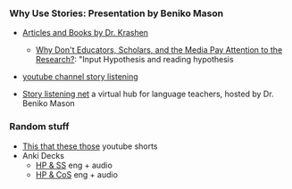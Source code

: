 


### Why Use Stories: Presentation by Beniko Mason

 - [Articles and Books by Dr. Krashen](https://sdkrashen.com/)
    -  [Why Don't Educators, Scholars, and the Media Pay Attention to the Research?](https://sdkrashen.com/content/articles/why_dont_educators_scholars.pdf): "Input Hypothesis and reading hypothesis
 - [youtube channel story listening](https://www.youtube.com/@story-listening-GSSR)
 
 - [Story listening net](https://www.story-listening.net) a virtual hub for language teachers, hosted by Dr. Beniko Mason 


### Random stuff

- [This that these those](https://www.youtube.com/@jayfujiwara/shorts) youtube shorts
- Anki Decks
  - [HP & SS](https://ankiweb.net/shared/info/2086452605) eng + audio
  - [HP & CoS](https://ankiweb.net/shared/info/399787685) eng + audio
